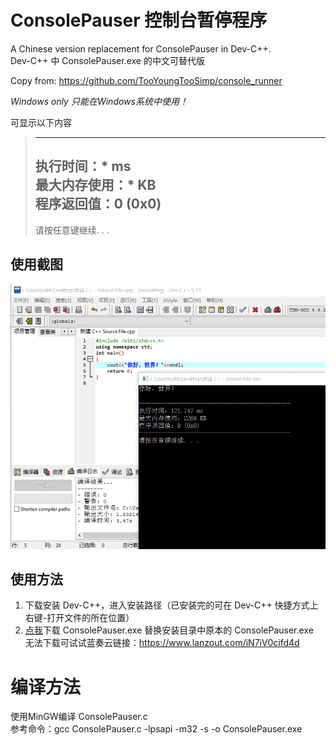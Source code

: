 # ConsolePauser 控制台暂停程序

A Chinese version replacement for ConsolePauser in Dev-C++.   
Dev-C++ 中 ConsolePauser.exe 的中文可替代版  

Copy from: <https://github.com/TooYoungTooSimp/console_runner>  

*Windows only 只能在Windows系统中使用！*  

可显示以下内容  
> -----------------------------------------------  
> 执行时间：\* ms  
> 最大内存使用：\* KB  
> 程序返回值：0 (0x0)  
> -----------------------------------------------  
> 请按任意键继续. . .  


## 使用截图
![使用截图](https://github.com/xkk1/ConsolePauser/raw/main/ConsolePauser.png)  

## 使用方法
1. 下载安装 Dev-C++，进入安装路径（已安装完的可在 Dev-C++ 快捷方式上右键-打开文件的所在位置）  
2. [点我](https://github.com/xkk1/ConsolePauser/releases/download/v0.0.1/ConsolePauser.exe)下载 ConsolePauser.exe 替换安装目录中原本的 ConsolePauser.exe  
无法下载可试试蓝奏云链接：<https://www.lanzout.com/iN7iV0cifd4d>  
  
# 编译方法
使用MinGW编译 ConsolePauser.c  
参考命令：gcc ConsolePauser.c -lpsapi -m32 -s -o ConsolePauser.exe
